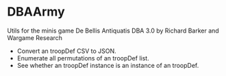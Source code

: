 # DBAArmy
Utils for the minis game De Bellis Antiquatis DBA 3.0 by Richard Barker and Wargame Research

 * Convert an troopDef CSV to JSON.
 * Enumerate all permutations of an troopDef list.
 * See whether an troopDef instance is an instance of an troopDef.
